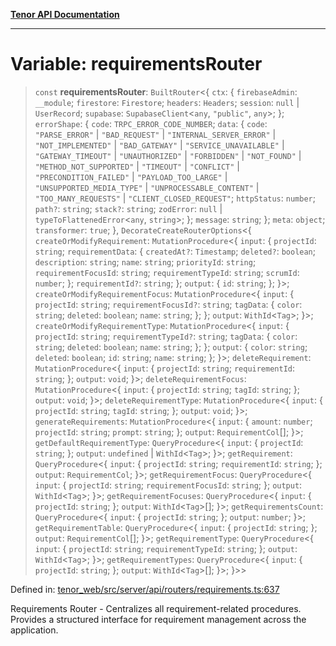 [**Tenor API Documentation**](../../README.md)

***

# Variable: requirementsRouter

> `const` **requirementsRouter**: `BuiltRouter`\<\{ `ctx`: \{ `firebaseAdmin`: `__module`; `firestore`: `Firestore`; `headers`: `Headers`; `session`: `null` \| `UserRecord`; `supabase`: `SupabaseClient`\<`any`, `"public"`, `any`\>; \}; `errorShape`: \{ `code`: `TRPC_ERROR_CODE_NUMBER`; `data`: \{ `code`: `"PARSE_ERROR"` \| `"BAD_REQUEST"` \| `"INTERNAL_SERVER_ERROR"` \| `"NOT_IMPLEMENTED"` \| `"BAD_GATEWAY"` \| `"SERVICE_UNAVAILABLE"` \| `"GATEWAY_TIMEOUT"` \| `"UNAUTHORIZED"` \| `"FORBIDDEN"` \| `"NOT_FOUND"` \| `"METHOD_NOT_SUPPORTED"` \| `"TIMEOUT"` \| `"CONFLICT"` \| `"PRECONDITION_FAILED"` \| `"PAYLOAD_TOO_LARGE"` \| `"UNSUPPORTED_MEDIA_TYPE"` \| `"UNPROCESSABLE_CONTENT"` \| `"TOO_MANY_REQUESTS"` \| `"CLIENT_CLOSED_REQUEST"`; `httpStatus`: `number`; `path?`: `string`; `stack?`: `string`; `zodError`: `null` \| `typeToFlattenedError`\<`any`, `string`\>; \}; `message`: `string`; \}; `meta`: `object`; `transformer`: `true`; \}, `DecorateCreateRouterOptions`\<\{ `createOrModifyRequirement`: `MutationProcedure`\<\{ `input`: \{ `projectId`: `string`; `requirementData`: \{ `createdAt?`: `Timestamp`; `deleted?`: `boolean`; `description`: `string`; `name`: `string`; `priorityId`: `string`; `requirementFocusId`: `string`; `requirementTypeId`: `string`; `scrumId`: `number`; \}; `requirementId?`: `string`; \}; `output`: \{ `id`: `string`; \}; \}\>; `createOrModifyRequirementFocus`: `MutationProcedure`\<\{ `input`: \{ `projectId`: `string`; `requirementFocusId?`: `string`; `tagData`: \{ `color`: `string`; `deleted`: `boolean`; `name`: `string`; \}; \}; `output`: `WithId`\<`Tag`\>; \}\>; `createOrModifyRequirementType`: `MutationProcedure`\<\{ `input`: \{ `projectId`: `string`; `requirementTypeId?`: `string`; `tagData`: \{ `color`: `string`; `deleted`: `boolean`; `name`: `string`; \}; \}; `output`: \{ `color`: `string`; `deleted`: `boolean`; `id`: `string`; `name`: `string`; \}; \}\>; `deleteRequirement`: `MutationProcedure`\<\{ `input`: \{ `projectId`: `string`; `requirementId`: `string`; \}; `output`: `void`; \}\>; `deleteRequirementFocus`: `MutationProcedure`\<\{ `input`: \{ `projectId`: `string`; `tagId`: `string`; \}; `output`: `void`; \}\>; `deleteRequirementType`: `MutationProcedure`\<\{ `input`: \{ `projectId`: `string`; `tagId`: `string`; \}; `output`: `void`; \}\>; `generateRequirements`: `MutationProcedure`\<\{ `input`: \{ `amount`: `number`; `projectId`: `string`; `prompt`: `string`; \}; `output`: `RequirementCol`[]; \}\>; `getDefaultRequirementType`: `QueryProcedure`\<\{ `input`: \{ `projectId`: `string`; \}; `output`: `undefined` \| `WithId`\<`Tag`\>; \}\>; `getRequirement`: `QueryProcedure`\<\{ `input`: \{ `projectId`: `string`; `requirementId`: `string`; \}; `output`: `RequirementCol`; \}\>; `getRequirementFocus`: `QueryProcedure`\<\{ `input`: \{ `projectId`: `string`; `requirementFocusId`: `string`; \}; `output`: `WithId`\<`Tag`\>; \}\>; `getRequirementFocuses`: `QueryProcedure`\<\{ `input`: \{ `projectId`: `string`; \}; `output`: `WithId`\<`Tag`\>[]; \}\>; `getRequirementsCount`: `QueryProcedure`\<\{ `input`: \{ `projectId`: `string`; \}; `output`: `number`; \}\>; `getRequirementTable`: `QueryProcedure`\<\{ `input`: \{ `projectId`: `string`; \}; `output`: `RequirementCol`[]; \}\>; `getRequirementType`: `QueryProcedure`\<\{ `input`: \{ `projectId`: `string`; `requirementTypeId`: `string`; \}; `output`: `WithId`\<`Tag`\>; \}\>; `getRequirementTypes`: `QueryProcedure`\<\{ `input`: \{ `projectId`: `string`; \}; `output`: `WithId`\<`Tag`\>[]; \}\>; \}\>\>

Defined in: [tenor\_web/src/server/api/routers/requirements.ts:637](https://github.com/Apantli/Tenor/blob/293d0ddb2d5307c4150fcd161249995fd5278c7d/tenor_web/src/server/api/routers/requirements.ts#L637)

Requirements Router - Centralizes all requirement-related procedures.
Provides a structured interface for requirement management across the application.
